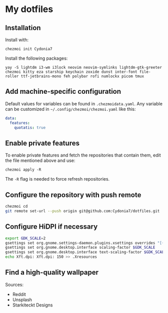 # My dotfiles

## Installation

Install with:

`chezmoi init Cydonia7`

Install the following packages:

`yay -S lightdm i3-wm i3lock neovim neovim-symlinks lightdm-gtk-greeter chezmoi kitty eza starship keychain zoxide dunst inter-font file-roller ttf-jetbrains-mono feh polybar rofi numlockx picom tmux`

## Add machine-specific configuration

Default values for variables can be found in `.chezmoidata.yaml`. Any variable can be customized in
`~/.config/chezmoi/chezmoi.yaml` like this:

```yaml
data:
  features:
    quotatis: true
```

## Enable private features

To enable private features and fetch the repositories that contain them, edit the file mentioned above and use:

`chezmoi apply -R`

The `-R` flag is needed to force refresh repositories.

## Configure the repository with push remote

```bash
chezmoi cd
git remote set-url --push origin git@github.com:Cydonia7/dotfiles.git
```

## Configure HiDPI if necessary

```bash
export GDK_SCALE=2
gsettings set org.gnome.settings-daemon.plugins.xsettings overrides "[{'Gdk/WindowScalingFactor', <$GDK_SCALE>}]"
gsettings set org.gnome.desktop.interface scaling-factor $GDK_SCALE
gsettings set org.gnome.desktop.interface text-scaling-factor $GDK_SCALE
echo Xft.dpi: Xft.dpi: 150 >> .Xresources
```

## Find a high-quality wallpaper

Sources:
- Reddit
- Unsplash
- Starkiteckt Designs
